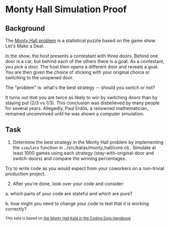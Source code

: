 # Monty Hall Simulation Proof

## Background

The [Monty Hall problem](https://en.wikipedia.org/wiki/Monty_Hall_problem) is a statistical puzzle based on the game show Let's Make a Deal.

In the show, the host presents a contestant with three doors. Behind one door is a car, but behind each of the others there is a goat.  As a contestant, you pick a door. The host then opens a different door and reveals a goat. You are then given the choice of sticking with your original choice or switching to the unopened door.

The "problem" is: what's the best strategy -- should you switch or not?

It turns out that you are twice as likely to win by switching doors than by staying put (2/3 vs 1/3). This conclusion was disbelieved by many people for several years. Allegedly, Paul Erdős, a renowned mathematician, remained unconvinved until he was shown a computer simulation.

## Task

1. Determine the best strategy in the Monty Hall problem by implementing the `simulate` function in ../src/katas/monty_hall/core.clj .  Simulate at least 1000 games using each strategy (stay-with-original-door and switch-doors) and compare the winning percentages.

  Try to write code as you would expect from your coworkers on a non-trivial production project.

2. After you're done, look over your code and consider:

  a. which parts of your code are stateful and which are pure?

  b. how might you need to change your code to test that it is working correctly?

<sup>This kata is based on [the Monty Hall Kata in the Coding Dojo Handbook](https://leanpub.com/codingdojohandbook)</sup>
